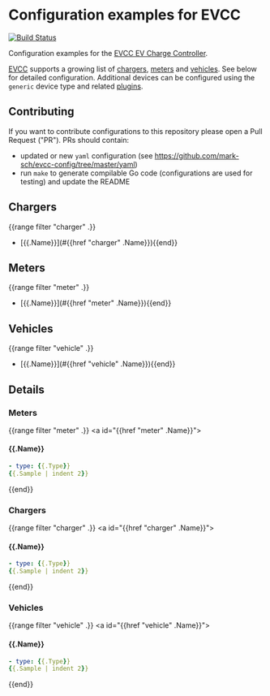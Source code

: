 # Configuration examples for EVCC

[![Build Status](https://github.com/mark-sch/evcc-config/workflows/Build/badge.svg)](https://github.com/mark-sch/evcc-config/actions?query=workflow%3ABuild)

Configuration examples for the [EVCC EV Charge Controller](https://github.com/andig/evcc).

[EVCC](https://github.com/andig/evcc) supports a growing list of [chargers](#chargers), [meters](#meters) and [vehicles](#vehicles). See below for detailed configuration.
Additional devices can be configured using the `generic` device type and related [plugins](#https://github.com/andig/evcc#plugins).

## Contributing

If you want to contribute configurations to this repository please open a Pull Request ("PR"). PRs should contain:

- updated or new `yaml` configuration (see https://github.com/mark-sch/evcc-config/tree/master/yaml)
- run `make` to generate compilable Go code (configurations are used for testing) and update the README

## Chargers
{{range filter "charger" .}}
- [{{.Name}}](#{{href "charger" .Name}}){{end}}

## Meters
{{range filter "meter" .}}
- [{{.Name}}](#{{href "meter" .Name}}){{end}}

## Vehicles
{{range filter "vehicle" .}}
- [{{.Name}}](#{{href "vehicle" .Name}}){{end}}

## Details

### Meters

{{range filter "meter" .}}
<a id="{{href "meter" .Name}}"></a>
#### {{.Name}}

```yaml
- type: {{.Type}}
{{.Sample | indent 2}}
```
{{end}}

### Chargers

{{range filter "charger" .}}
<a id="{{href "charger" .Name}}"></a>
#### {{.Name}}

```yaml
- type: {{.Type}}
{{.Sample | indent 2}}
```
{{end}}

### Vehicles

{{range filter "vehicle" .}}
<a id="{{href "vehicle" .Name}}"></a>
#### {{.Name}}

```yaml
- type: {{.Type}}
{{.Sample | indent 2}}
```
{{end}}
